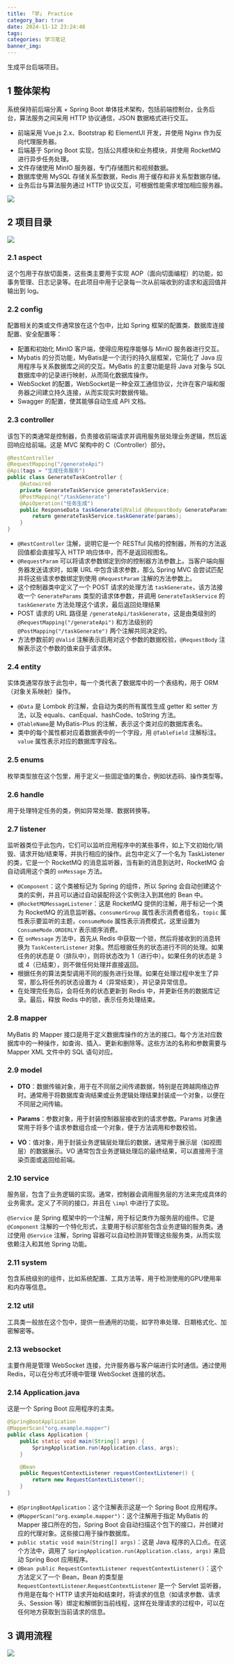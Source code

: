 ```yaml
---
title: 「学」 Practice
category_bar: true
date: 2024-11-12 23:24:48
tags:
categories: 学习笔记
banner_img:
---
```


生成平台后端项目。

<!-- more -->

## 1 整体架构

系统保持前后端分离 + Spring Boot 单体技术架构，包括前端控制台，业务后台，算法服务之间采用 HTTP 协议通信，JSON 数据格式进行交互。

* 前端采用 Vue.js 2.x、Bootstrap 和 ElementUI 开发，并使用 Nginx 作为反向代理服务器。
* 后端基于 Spring Boot 实现，包括公共模块和业务模块，并使用 RocketMQ 进行异步任务处理。
* 文件存储使用 MinIO 服务器，专门存储图片和视频数据。
* 数据库使用 MySQL 存储关系型数据，Redis 用于缓存和非关系型数据存储。
* 业务后台与算法服务通过 HTTP 协议交互，可根据性能需求增加相应服务器。

![](1.png)

## 2 项目目录

![](2.png)

### 2.1 aspect

这个包用于存放切面类，这些类主要用于实现 AOP（面向切面编程）的功能，如事务管理、日志记录等。在此项目中用于记录每一次从前端收到的请求和返回值并输出到 log。

### 2.2 config

配置相关的类或文件通常放在这个包中，比如 Spring 框架的配置类、数据库连接配置、安全配置等：

* 配置和初始化 MinIO 客户端，使得应用程序能够与 MinIO 服务器进行交互。
* Mybatis 的分页功能，MyBatis是一个流行的持久层框架，它简化了 Java 应用程序与关系数据库之间的交互。MyBatis 的主要功能是将 Java 对象与 SQL 数据库中的记录进行映射，从而简化数据库操作。
* WebSocket 的配置，WebSocket是一种全双工通信协议，允许在客户端和服务器之间建立持久连接，从而实现实时数据传输。
* Swagger 的配置，使其能够自动生成 API 文档。

### 2.3 controller

该包下的类通常是控制器，负责接收前端请求并调用服务层处理业务逻辑，然后返回响应给前端。这是 MVC 架构中的 C（Controller）部分。

```Java
@RestController
@RequestMapping("/generateApi")
@Api(tags = "生成任务服务")
public class GenerateTaskController {
    @Autowired
    private GenerateTaskService generateTaskService;
    @PostMapping("/taskGenerate")
    @ApiOperation("任务生成")
    public ResponseData taskGenerate(@Valid @RequestBody GenerateParams params) {
        return generateTaskService.taskGenerate(params);
    }
}
```

* `@RestController` 注解，说明它是一个 RESTful 风格的控制器，所有的方法返回值都会直接写入 HTTP 响应体中，而不是返回视图名。
* `@RequestParam` 可以将请求参数绑定到你的控制器方法参数上。当客户端向服务器发送请求时，如果 URL 中包含请求参数，那么 Spring MVC 会尝试匹配并将这些请求参数绑定到使用 `@RequestParam` 注解的方法参数上。
* 这个控制器类中定义了一个 POST 请求的处理方法 `taskGenerate`，该方法接收一个 `GenerateParams` 类型的请求体参数，并调用 `GenerateTaskService` 的 `taskGenerate` 方法处理这个请求，最后返回处理结果
* POST 请求的 URL 路径是 `/generateApi/taskGenerate`，这是由类级别的 `@RequestMapping("/generateApi")` 和方法级别的 `@PostMapping("/taskGenerate")` 两个注解共同决定的。
* 方法参数前的 `@Valid` 注解表示启用对这个参数的数据校验，`@RequestBody` 注解表示这个参数的值来自于请求体。

### 2.4 entity

实体类通常存放于此包中，每一个类代表了数据库中的一个表结构，用于 ORM（对象关系映射）操作。

* `@Data` 是 Lombok 的注解，会自动为类的所有属性生成 getter 和 setter 方法，以及 equals、canEqual、hashCode、toString 方法。
* `@TableName`是 MyBatis-Plus 的注解，表示这个类对应的数据库表名。
* 类中的每个属性都对应着数据表中的一个字段，用 `@TableField` 注解标注。`value` 属性表示对应的数据库字段名。

### 2.5 enums

枚举类型放在这个包里，用于定义一些固定值的集合，例如状态码、操作类型等。

### 2.6 handle

用于处理特定任务的类，例如异常处理、数据转换等。

### 2.7 listener

监听器类位于此包内，它们可以监听应用程序中的某些事件，如上下文初始化/销毁、请求开始/结束等，并执行相应的操作。此包中定义了一个名为 TaskListener 的类，它是一个 RocketMQ 的消息监听器，当有新的消息到达时，RocketMQ 会自动调用这个类的 `onMessage` 方法。

* `@Component`：这个类被标记为 Spring 的组件，所以 Spring 会自动创建这个类的实例，并且可以通过自动装配将这个实例注入到其他的 Bean 中。
* `@RocketMQMessageListener`：这是 RocketMQ 提供的注解，用于标记一个类为 RocketMQ 的消息监听器。`consumerGroup` 属性表示消费者组名，`topic` 属性表示要监听的主题，`consumeMode` 属性表示消费模式，这里设置为 `ConsumeMode.ORDERLY` 表示顺序消费。
* 在 `onMessage` 方法中，首先从 Redis 中获取一个锁，然后将接收到的消息转换为 `TaskCenterListener` 对象。然后根据任务的状态进行不同的处理。如果任务的状态是 0（排队中），则将状态改为 1（进行中）。如果任务的状态是 3 或 4（已结束），则不做任何处理并直接返回。
* 根据任务的算法类型调用不同的服务进行处理。如果在处理过程中发生了异常，那么将任务的状态设置为 4（异常结束），并记录异常信息。
* 在处理完任务后，会将任务的状态更新到 Redis 中，并更新任务的数据库记录。最后，释放 Redis 中的锁，表示任务处理结束。

### 2.8 mapper

MyBatis 的 Mapper 接口是用于定义数据库操作的方法的接口。每个方法对应数据库中的一种操作，如查询、插入、更新和删除等。这些方法的名称和参数需要与 Mapper XML 文件中的 SQL 语句对应。

### 2.9 model

* **DTO**：数据传输对象，用于在不同层之间传递数据，特别是在跨越网络边界时。通常用于将数据库查询结果或业务逻辑处理结果封装成一个对象，以便在不同层之间传输。

* **Params**：参数对象，用于封装控制器层接收到的请求参数。Params 对象通常用于将多个请求参数组合成一个对象，便于方法调用和参数校验。

* **VO**：值对象，用于封装业务逻辑层处理后的数据，通常用于展示层（如视图层）的数据展示。VO 通常包含业务逻辑处理后的最终结果，可以直接用于渲染页面或返回给前端。

### 2.10 service

服务层，包含了业务逻辑的实现。通常，控制器会调用服务层的方法来完成具体的业务需求。定义了不同的接口，并且在 `\impl` 中进行了实现。

`@Service` 是 Spring 框架中的一个注解，用于标记类作为服务层的组件。它是 `@Component` 注解的一个特化形式，主要用于标识那些包含业务逻辑的服务类。通过使用 `@Service` 注解，Spring 容器可以自动检测并管理这些服务类，从而实现依赖注入和其他 Spring 功能。

### 2.11 system

包含系统级别的组件，比如系统配置、工具方法等，用于检测使用的GPU使用率和内存等信息。

### 2.12 util

工具类一般放在这个包中，提供一些通用的功能，如字符串处理、日期格式化、加密解密等。

### 2.13 websocket

主要作用是管理 WebSocket 连接，允许服务器与客户端进行实时通信。通过使用 Redis，可以在分布式环境中管理 WebSocket 连接的状态。

### 2.14 Application.java 

这是一个 Spring Boot 应用程序的主类。

```java
@SpringBootApplication
@MapperScan("org.example.mapper")
public class Application {
    public static void main(String[] args) {
        SpringApplication.run(Application.class, args);
    }

    @Bean
    public RequestContextListener requestContextListener() {
        return new RequestContextListener();
    }
}
```

* `@SpringBootApplication`：这个注解表示这是一个 Spring Boot 应用程序。
* `@MapperScan("org.example.mapper")`：这个注解用于指定 MyBatis 的 Mapper 接口所在的包，Spring Boot 会自动扫描这个包下的接口，并创建对应的代理对象。这些接口用于操作数据库。
* `public static void main(String[] args)`：这是 Java 程序的入口点。在这个方法中，调用了 `SpringApplication.run(Application.class, args)` 来启动 Spring Boot 应用程序。
* `@Bean public RequestContextListener requestContextListener()`：这个方法定义了一个 Bean，Bean 的类型是 `RequestContextListener`.`RequestContextListener` 是一个 Servlet 监听器，作用是在每个 HTTP 请求开始和结束时，将请求的信息（如请求参数、请求头、Session 等）绑定和解绑到当前线程，这样在处理请求的过程中，可以在任何地方获取到当前请求的信息。

## 3 调用流程

![](3.png)